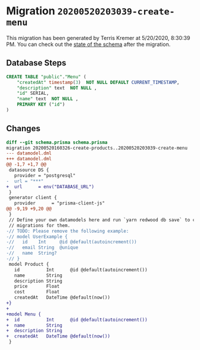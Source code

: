 # Migration `20200520203039-create-menu`

This migration has been generated by Terris Kremer at 5/20/2020, 8:30:39 PM.
You can check out the [state of the schema](./schema.prisma) after the migration.

## Database Steps

```sql
CREATE TABLE "public"."Menu" (
    "createdAt" timestamp(3)  NOT NULL DEFAULT CURRENT_TIMESTAMP,
    "description" text  NOT NULL ,
    "id" SERIAL,
    "name" text  NOT NULL ,
    PRIMARY KEY ("id")
) 
```

## Changes

```diff
diff --git schema.prisma schema.prisma
migration 20200520160326-create-products..20200520203039-create-menu
--- datamodel.dml
+++ datamodel.dml
@@ -1,7 +1,7 @@
 datasource DS {
   provider = "postgresql"
-  url = "***"
+  url      = env("DATABASE_URL")
 }
 generator client {
   provider      = "prisma-client-js"
@@ -9,19 +9,20 @@
 }
 // Define your own datamodels here and run `yarn redwood db save` to create
 // migrations for them.
-// TODO: Please remove the following example:
-// model UserExample {
-//   id    Int     @id @default(autoincrement())
-//   email String  @unique
-//   name  String?
-// }
 model Product {
   id          Int      @id @default(autoincrement())
   name        String
   description String
   price       Float
   cost        Float
   createdAt   DateTime @default(now())
+}
+
+model Menu {
+  id          Int      @id @default(autoincrement())
+  name        String
+  description String
+  createdAt   DateTime @default(now())
 }
```


